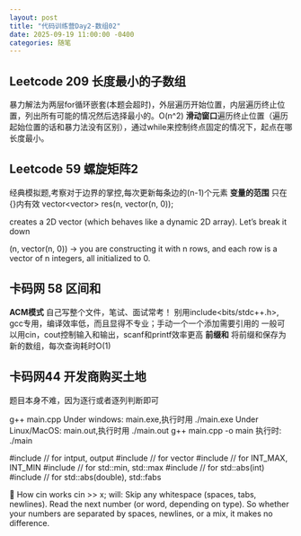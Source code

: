 ```yaml
---
layout: post
title: "代码训练营Day2-数组02"
date: 2025-09-19 11:00:00 -0400
categories: 随笔
---
```


## Leetcode 209 长度最小的子数组

暴力解法为两层for循环嵌套(本题会超时)，外层遍历开始位置，内层遍历终止位置，列出所有可能的情况然后选择最小的。O(n^2)
**滑动窗口**遍历终止位置（遍历起始位置的话和暴力法没有区别），通过while来控制终点固定的情况下，起点在哪长度最小。


## Leetcode 59 螺旋矩阵2 

经典模拟题,考察对于边界的掌控,每次更新每条边的(n-1)个元素
**变量的范围** 只在{}内有效
vector<vector<int>> res(n, vector<int>(n, 0));  

creates a 2D vector (which behaves like a dynamic 2D array). Let’s break it down  

(n, vector<int>(n, 0)) → you are constructing it with n rows, and each row is a vector of n integers, all initialized to 0.


## 卡码网 58 区间和

**ACM模式** 自己写整个文件，笔试、面试常考！
别用include<bits/stdc++.h>, gcc专用，编译效率低，而且显得不专业；手动一个一个添加需要引用的
一般可以用cin，cout控制输入和输出，scanf和printf效率更高
**前缀和** 将前缀和保存为新的数组，每次查询耗时O(1)

## 卡码网44 开发商购买土地
题目本身不难，因为逐行或者逐列判断即可

g++ main.cpp
Under windows: main.exe,执行时用 ./main.exe
Under Linux/MacOS: main.out,执行时用 ./main.out
g++ main.cpp -o main  执行时: ./main

#include <iostream>  // for intput, output
#include <vector>    // for vector
#include <climits>   // for INT_MAX, INT_MIN
#include <algorithm> // for std::min, std::max
#include <cstdlib>   // for std::abs(int)
#include <cmath>     // for std::abs(double), std::fabs

🔹 How cin works
cin >> x; will:
Skip any whitespace (spaces, tabs, newlines).
Read the next number (or word, depending on type).
So whether your numbers are separated by spaces, newlines, or a mix, it makes no difference.
